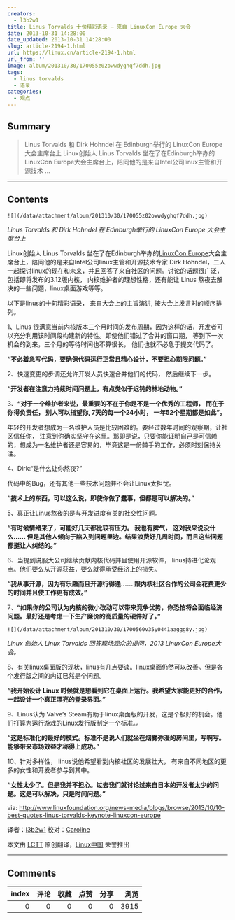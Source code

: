 ```yaml
---
creators:
  - l3b2w1
title: Linus Torvalds 十句精彩语录 — 来自 LinuxCon Europe 大会
date: 2013-10-31 14:28:00
date_updated: 2013-10-31 14:28:00
slug: article-2194-1.html
url: https://linux.cn/article-2194-1.html
url_from: ''
image: album/201310/30/170055z02owwdyghqf7ddh.jpg
tags:
  - linus torvalds
  - 语录
categories:
  - 观点
---
```


## Summary

> Linus Torvalds 和 Dirk Hohndel 在 Edinburgh举行的 LinuxCon Europe 大会主席台上
> Linux创始人 Linus Torvalds 坐在了在Edinburgh举办的LinuxCon Europe大会主席台上，陪同他的是来自Intel公司linux主管和开源技术 ...

***

<!-- more -->

## Contents

`![](/data/attachment/album/201310/30/170055z02owwdyghqf7ddh.jpg)`

*Linus Torvalds 和 Dirk Hohndel 在 Edinburgh举行的 LinuxCon Europe 大会主席台上*

Linux创始人 Linus Torvalds 坐在了在Edinburgh举办的[LinuxCon Europe](http://events.linuxfoundation.org/events/linuxcon-europe)大会主席台上，陪同他的是来自Intel公司linux主管和开源技术专家 Dirk Hohndel，二人一起探讨linux的现在和未来，并且回答了来自社区的问题。讨论的话题很广泛，包括即将发布的3.12版内核， 内核维护者的理想性格，还有能让 Linus 熬夜去解决的一些问题，linux桌面游戏等等。

以下是linus的十句精彩语录， 来自大会上的主旨演讲, 按大会上发言时的顺序排列。

1、Linus 很满意当前内核版本三个月时间的发布周期，因为这样的话，开发者可以充分利用该时间段构建新的特性。即使他们错过了合并的窗口期， 等到下一次机会的到来，三个月的等待时间也不算很长， 他们也就不必急于提交代码了。

**“不必着急写代码，要确保代码运行正常且精心设计，不要担心期限问题。”**

2、快速变更的步调还允许开发人员快速合并他们的代码， 然后继续下一步。

**“开发者在注意力持续时间问题上，有点类似于迟钝的林地动物。”**

3、**“对于一个维护者来说，最重要的不在于你是不是一个优秀的工程师， 而在于你得负责任， 别人可以指望你, 7天的每一个24小时， 一年52个星期都是如此”。**

年轻的开发者想成为一名维护人员是比较困难的。要经过数年时间的观察期，让社区信任你， 注意到你确实坚守在这里。那即是说，只要你能证明自己是可信赖的，想成为一名维护者还是容易的，毕竟这是一份棘手的工作，必须时刻保持关注。

4、Dirk:“是什么让你熬夜?”

代码中的Bug，还有其他一些技术问题并不会让Linux太担忧。

**“技术上的东西，可以这么说，即使你做了蠢事，但都是可以解决的。”**

5、真正让Linus熬夜的是与开发进度有关的社交性问题。

**“有时候情绪来了，可能好几天都比较有压力。 我也有脾气， 这对我来说没什么…… 但是其他人倾向于陷入到问题里边。结果浪费好几周时间，而且这些问题都挺让人纠结的。”**

6、当提到说服大公司继续贡献内核代码并且使用开源软件， linus持进化论观点。他们要么从开源获益，要么就得承受经济上的损失。

**“我从事开源，因为有乐趣而且开源行得通…… 跟内核社区合作的公司会花费更少的时间并且使工作更有成效。”**

7、**“如果你的公司认为内核的微小改动可以带来竞争优势，你恐怕将会面临经济问题。最好还是考虑一下生产廉价的高质量的硬件好了。”**

 `![](/data/attachment/album/201310/30/1700560v35y0441aaggg8y.jpg)`

*Linux 创始人 Linux Torvalds 回答现场观众的提问，2013 LinuxCon Europe大会。*

8、有关linux桌面版的现状，linus有几点要谈。linux桌面仍然可以改善。但是各个发行版之间的内讧已然是个问题。

**“我开始设计 Linux 时候就是想看到它在桌面上运行。我希望大家能更好的合作，一起设计一个真正漂亮的登录界面。”**

9、Linus认为 Valve’s Steam有助于linux桌面版的开发，这是个极好的机会。他们打算为运行游戏的Linux发行版制定一个标准。。

**“这是标准化的最好的模式。标准不是说人们就坐在烟雾弥漫的房间里，写啊写。能够带来市场效益才称得上成功。”**

10、针对多样性， linus说他希望看到内核社区的发展壮大， 有来自不同地区的更多的女性和开发者参与到其中。

**“女性太少了。但是我并不担心。过去我们就讨论过来自日本的开发者太少的问题。这是可以解决，只是时间问题。”**

 

via: <http://www.linuxfoundation.org/news-media/blogs/browse/2013/10/10-best-quotes-linus-torvalds-keynote-linuxcon-europe>

译者：[l3b2w1](https://github.com/l3b2w1) 校对：[Caroline](https://github.com/carolinewuyan)

本文由 [LCTT](https://github.com/LCTT/TranslateProject) 原创翻译，[Linux中国](https://linux.cn/) 荣誉推出

***

## Comments


|   index |   评论 |   收藏 |   点赞 |   分享 |   浏览 |
|--------:|-------:|-------:|-------:|-------:|-------:|
|       0 |      0 |      0 |      0 |      0 |   3915 |
